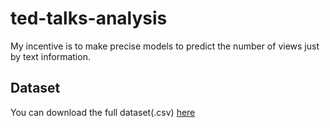 # ted-talks-analysis
My incentive is to make precise models to predict the number of views just by text information. 

## Dataset
You can download the full dataset(.csv) [here](https://drive.google.com/open?id=1D728Cd_Z_qkRGoG7cFYPJpBd12tt6LY1)
